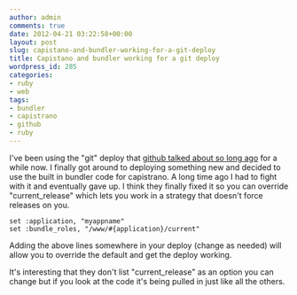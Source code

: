 ```yaml
---
author: admin
comments: true
date: 2012-04-21 03:22:58+00:00
layout: post
slug: capistano-and-bundler-working-for-a-git-deploy
title: Capistano and bundler working for a git deploy
wordpress_id: 285
categories:
- ruby
- web
tags:
- bundler
- capistrano
- github
- ruby
---
```


I've been using the "git" deploy that [github talked about so long ago](https://github.com/blog/470-deployment-script-spring-cleaning) for a while now. I finally got around to deploying something new and decided to use the built in bundler code for capistrano. A long time ago I had to fight with it and eventually gave up. I think they finally fixed it so you can override "current_release" which lets you work in a strategy that doesn't force releases on you.

    
    set :application, "myappname"
    set :bundle_roles, "/www/#{application}/current"



Adding the above lines somewhere in your deploy (change as needed) will allow you to override the default and get the deploy working.

It's interesting that they don't list "current_release" as an option you can change but if you look at the code it's being pulled in just like all the others.

